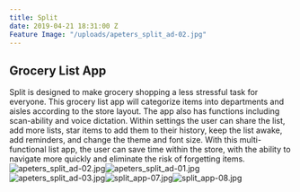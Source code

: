 ```yaml
---
title: Split
date: 2019-04-21 18:31:00 Z
Feature Image: "/uploads/apeters_split_ad-02.jpg"
---
```


## Grocery List App

Split is designed to make grocery shopping a less stressful task for everyone. This grocery list app will categorize items into departments and aisles according to the store layout. The app also has functions including scan-ability and voice dictation. Within settings the user can share the list, add more lists, star items to add them to their history, keep the list awake, add reminders, and change the theme and font size. With this multi-functional list app, the user can save time within the store, with the ability to navigate more quickly and eliminate the risk of forgetting items.![apeters_split_ad-02.jpg](/uploads/apeters_split_ad-02.jpg)![apeters_split_ad-01.jpg](/uploads/apeters_split_ad-01.jpg)![apeters_split_ad-03.jpg](/uploads/apeters_split_ad-03.jpg)![split_app-07.jpg](/uploads/split_app-07.jpg)![split_app-08.jpg](/uploads/split_app-08.jpg)